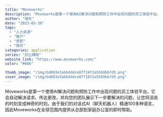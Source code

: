 ```yaml
---
title: "Moveworks"
description: "Moveworks是第一个使用AI解决问题和预防工作中出现问题的员工体验平台。它会自动解决请求、传达更改，并向您的团队展"
author: "瑞东"
date: "2023-03-30"
tags:
  - "人力资源"
  - "客户"
  - "求职"
  - "简历"
categories: application
series: "办公辅助"
website_link: "https://www.moveworks.com/"
color: "#666"

thumb_image: "/img/bd093e3ab6dddce87f16f2a5569bbfd5.png"
cover_image: "/img/bd093e3ab6dddce87f16f2a5569bbfd5.png"
---
```


Moveworks是第一个使用AI解决问题和预防工作中出现问题的员工体验平台。它会自动解决请求、传达更改，并向您的团队展示下一步要解决的问题，让您将沮丧的时刻变成神奇的时刻。由于我们的对话式AI（聊天机器人）精通100多种语言，因此Moveworks在全球范围内提供从总部到家庭办公室的即时帮助。
